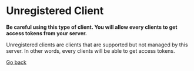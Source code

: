 Unregistered Client
===================

**Be careful using this type of client. You will allow every clients to get access tokens from your server.**

Unregistered clients are clients that are supported but not managed by this server.
In other words, every clients will be able to get access tokens. 


[Go back](../Use.md)

